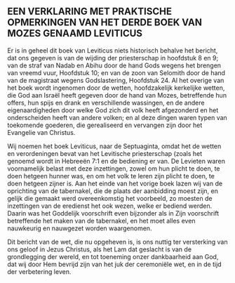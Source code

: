 ## EEN VERKLARING MET PRAKTISCHE OPMERKINGEN VAN HET DERDE BOEK VAN MOZES GENAAMD LEVITICUS

Er is in geheel dit boek van Leviticus niets historisch behalve het bericht, dat ons gegeven is van de wijding der priesterschap in hoofdstuk 8 en 9; van de straf van Nadab en Abihu door de hand Gods wegens het brengen van vreemd vuur, Hoofdstuk 10; en van de zoon van Selomith door de hand van de magistraat wegens Godslastering, Hoofdstuk 24. Al het overige van het boek wordt ingenomen door de wetten, hoofdzakelijk kerkelijke wetten, die God aan Israël heeft gegeven door de hand van Mozes, betreffende hun offers, hun spijs en drank en verschillende wassingen, en de andere eigenaardigheden door welke God zich dit volk heeft afgezonderd en het onderscheiden heeft van andere volken; en al deze dingen waren typen van toekomende goederen, die gerealiseerd en vervangen zijn door het Evangelie van Christus. 

Wij noemen het boek Leviticus, naar de Septuaginta, omdat het de wetten en verordeningen bevat van het Levitische priesterschap (zoals het genoemd wordt in Hebreeën 7:1 en de bediening er van. De Levieten waren voornamelijk belast met deze inzettingen, zowel om hun plicht te doen, te doen hetgeen hunner was, en om het volk te leren zijn plicht te doen, te doen hetgeen zijner is. Aan het einde van het vorige boek lazen wij van de oprichting van de tabernakel, die de plaats der aanbidding moest zijn, en gelijk die gemaakt werd overeenkomstig het voorbeeld, zo moesten de inzettingen van de eredienst het ook wezen, welke er bediend werden. Daarin was het Goddelijk voorschrift even bijzonder als in Zijn voorschrift betreffende het maken van de tabernakel, en het moet alles even nauwkeurig en nauwgezet worden waargenomen. 

Dit bericht van de wet, die nu opgeheven is, is ons nuttig ter versterking van ons geloof in Jezus Christus, als het Lam dat geslacht is van de grondlegging der wereld, en tot toeneming onzer dankbaarheid aan God, dat wij door Hem bevrijd zijn van het juk der ceremoniële wet, en in de tijd der verbetering leven. 
